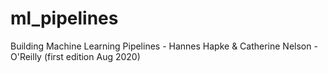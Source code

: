 # ml_pipelines
Building Machine Learning Pipelines - Hannes Hapke &amp; Catherine Nelson - O'Reilly (first edition Aug 2020)
